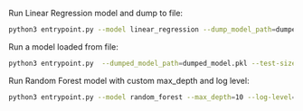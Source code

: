 
Run Linear Regression model and dump to file:
```bash
python3 entrypoint.py --model linear_regression --dump_model_path=dumped_model.pkl 
```

Run a model loaded from file:
```bash
python3 entrypoint.py  --dumped_model_path=dumped_model.pkl --test-size=0.3
```

Run Random Forest model with custom max_depth and log level:
```bash
python3 entrypoint.py --model random_forest --max_depth=10 --log-level=DEBUG
```